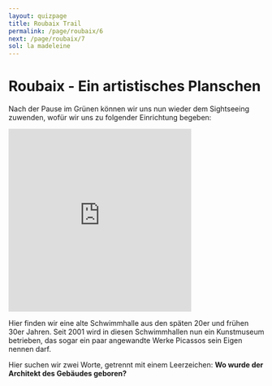 ```yaml
---
layout: quizpage
title: Roubaix Trail
permalink: /page/roubaix/6
next: /page/roubaix/7
sol: la madeleine
---
```


# Roubaix - Ein artistisches Planschen

Nach der Pause im Grünen können wir uns nun wieder dem Sightseeing zuwenden, wofür wir uns zu folgender Einrichtung
begeben:

<iframe src="https://www.google.com/maps/embed?pb=!1m17!1m12!1m3!1d1263.7231632609962!2d3.1675817696924367!3d50.6931063837058!2m3!1f0!2f0!3f0!3m2!1i1024!2i768!4f13.1!3m2!1m1!2zNTDCsDQxJzM1LjIiTiAzwrAxMCcwMy40IkU!5e0!3m2!1sfr!2sch!4v1725185557815!5m2!1sfr!2sch" width="360" height="360" style="border:0;" allowfullscreen="" loading="lazy" referrerpolicy="no-referrer-when-downgrade"></iframe>

Hier finden wir eine alte Schwimmhalle aus den späten 20er und frühen 30er Jahren. Seit 2001 wird in diesen
Schwimmhallen nun ein Kunstmuseum betrieben, das sogar ein paar angewandte Werke Picassos sein Eigen nennen darf.

Hier suchen wir zwei Worte, getrennt mit einem Leerzeichen: **Wo wurde der Architekt des Gebäudes geboren?**
